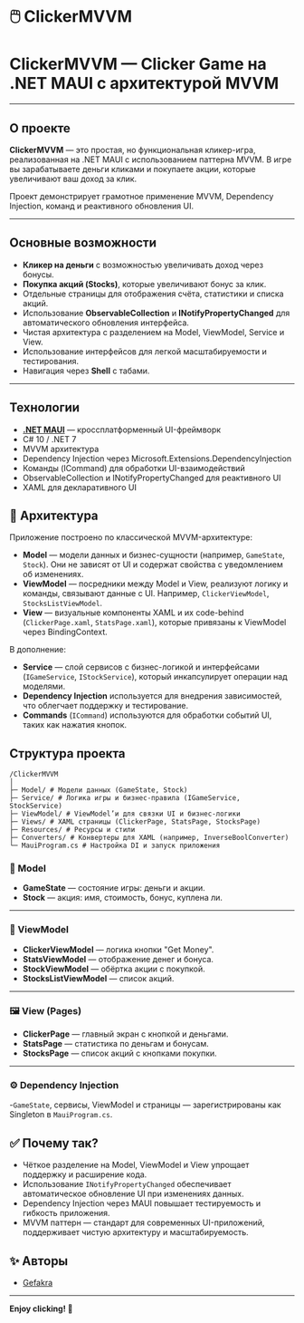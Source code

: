 # 🖱️ ClickerMVVM

# ClickerMVVM — Clicker Game на .NET MAUI с архитектурой MVVM

---

## О проекте

**ClickerMVVM** — это простая, но функциональная кликер-игра, реализованная на .NET MAUI с использованием паттерна MVVM. В игре вы зарабатываете деньги кликами и покупаете акции, которые увеличивают ваш доход за клик.

Проект демонстрирует грамотное применение MVVM, Dependency Injection, команд и реактивного обновления UI.

---

## Основные возможности

- **Кликер на деньги** с возможностью увеличивать доход через бонусы.
- **Покупка акций (Stocks)**, которые увеличивают бонус за клик.
- Отдельные страницы для отображения счёта, статистики и списка акций.
- Использование **ObservableCollection** и **INotifyPropertyChanged** для автоматического обновления интерфейса.
- Чистая архитектура с разделением на Model, ViewModel, Service и View.
- Использование интерфейсов для легкой масштабируемости и тестирования.
- Навигация через **Shell** с табами.

---
## Технологии

- **[.NET MAUI](https://learn.microsoft.com/en-us/dotnet/maui/)** — кроссплатформенный UI-фреймворк
- C# 10 / .NET 7
- MVVM архитектура
- Dependency Injection через Microsoft.Extensions.DependencyInjection
- Команды (ICommand) для обработки UI-взаимодействий
- ObservableCollection и INotifyPropertyChanged для реактивного UI
- XAML для декларативного UI
  
## 🧩 Архитектура

Приложение построено по классической MVVM-архитектуре:
- **Model** — модели данных и бизнес-сущности (например, `GameState`, `Stock`). Они не зависят от UI и содержат свойства с уведомлением об изменениях.
- **ViewModel** — посредники между Model и View, реализуют логику и команды, связывают данные с UI. Например, `ClickerViewModel`, `StocksListViewModel`.
- **View** — визуальные компоненты XAML и их code-behind (`ClickerPage.xaml`, `StatsPage.xaml`), которые привязаны к ViewModel через BindingContext.

В дополнение:

- **Service** — слой сервисов с бизнес-логикой и интерфейсами (`IGameService`, `IStockService`), который инкапсулирует операции над моделями.
- **Dependency Injection** используется для внедрения зависимостей, что облегчает поддержку и тестирование.
- **Commands** (`ICommand`) используются для обработки событий UI, таких как нажатия кнопок.

## Структура проекта
```
/ClickerMVVM
│
├─ Model/ # Модели данных (GameState, Stock)
├─ Service/ # Логика игры и бизнес-правила (IGameService, StockService)
├─ ViewModel/ # ViewModel’и для связки UI и бизнес-логики
├─ Views/ # XAML страницы (ClickerPage, StatsPage, StocksPage)
├─ Resources/ # Ресурсы и стили
├─ Converters/ # Конвертеры для XAML (например, InverseBoolConverter)
└─ MauiProgram.cs # Настройка DI и запуск приложения
```

### 🧠 Model  
- **GameState** — состояние игры: деньги и акции.  
- **Stock** — акция: имя, стоимость, бонус, куплена ли.

---

### 🧠 ViewModel  
- **ClickerViewModel** — логика кнопки "Get Money".  
- **StatsViewModel** — отображение денег и бонуса.  
- **StockViewModel** — обёртка акции с покупкой.  
- **StocksListViewModel** — список акций.

---

### 🖼️ View (Pages)  
- **ClickerPage** — главный экран с кнопкой и деньгами.  
- **StatsPage** — статистика по деньгам и бонусам.  
- **StocksPage** — список акций с кнопками покупки.

---

### ⚙️ Dependency Injection  
 -`GameState`, сервисы, ViewModel и страницы — зарегистрированы как Singleton в `MauiProgram.cs`.


## ✅ Почему так?

- Чёткое разделение на Model, ViewModel и View упрощает поддержку и расширение кода.  
- Использование `INotifyPropertyChanged` обеспечивает автоматическое обновление UI при изменениях данных.  
- Dependency Injection через MAUI повышает тестируемость и гибкость приложения.  
- MVVM паттерн — стандарт для современных UI-приложений, поддерживает чистую архитектуру и масштабируемость.


## ✨ Авторы

- [Gefakra](https://github.com/gefakra)

---

**Enjoy clicking! 🚀**
